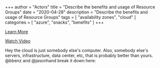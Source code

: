 +++
author = "Actors"
title = "Describe the benefits and usage of Resource Groups"
date = "2020-04-28"
description = "Describe the benefits and usage of Resource Groups"
tags = [
    "availability zones",
    "cloud"
]
categories = [
    "azure",
    "snacks",
    "benefits"
]
+++

[Learn More](https://docs.microsoft.com/learn/modules/principles-cloud-computing/3c-capex-vs-opex?WT.mc_id=snackable-social-cxa)

[Watch Video](https://twitter.com/i/status/1258411264532901892)

Hey the cloud is just somebody else's computer. Also, somebody else's servers, infrastructure, data center, etc, that is probably better than yours. @bbenz and @jasonhand break it down here: